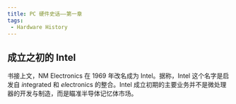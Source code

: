 ```yaml
---
title: PC 硬件史话——第一章
tags:
 - Hardware History
---
```


## 成立之初的 Intel

书接上文，NM Electronics 在 1969 年改名成为 Intel。据称，Intel 这个名字是启发自 *int*egrated 和 *el*ectronics 的整合。Intel 成立初期的主要业务并不是微处理器的开发与制造，而是瞄准半导体记忆体市场。